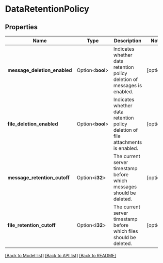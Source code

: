 # DataRetentionPolicy

## Properties

Name | Type | Description | Notes
------------ | ------------- | ------------- | -------------
**message_deletion_enabled** | Option<**bool**> | Indicates whether data retention policy deletion of messages is enabled. | [optional]
**file_deletion_enabled** | Option<**bool**> | Indicates whether data retention policy deletion of file attachments is enabled. | [optional]
**message_retention_cutoff** | Option<**i32**> | The current server timestamp before which messages should be deleted. | [optional]
**file_retention_cutoff** | Option<**i32**> | The current server timestamp before which files should be deleted. | [optional]

[[Back to Model list]](../README.md#documentation-for-models) [[Back to API list]](../README.md#documentation-for-api-endpoints) [[Back to README]](../README.md)


